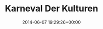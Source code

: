 ---
title:		"Karneval Der Kulturen"
type:		"photos"
mediatype:		"upload"
location:		"Berlin, Germany"
date:		"2014-06-07 19:29:26+00:00"
album:		"events"
filename:		"karneval-der-kulturen-sandals.md"
series:		"karneval"
cl_public_id:		"events/karneval-der-kulturen-sandals"
cl_version:		1497002608
format:		"tiff"
bytes:		5003104
width:		2560
height:		1440
colours:
- "#54764E"
- "#2C4327"
- "#687F66"
- "#537C5E"
- "#C9BAB6"
- "#303920"
- "#5F7145"
- "#897A75"
- "#364036"
- "#747A62"
- "#C5C4CF"
- "#CCC1C9"
- "#866E5C"
- "#3C3D33"
- "#3B3321"
exposure_mode:		"Auto"
program:		"Aperture-priority AE"
aperture:		"1.4"
focal_length:		"50.0 mm"
iso:		"100"
shutter_speed:		"1/250"
metering:		"Multi-segment"
flash:		"Off, Did not fire"
white_balance:		"As Shot"
colour_temp:		"5950"
has_crop:		"false"
orientation:		"Horizontal (normal)"
camera_model:		"NIKON D800"
lens_info:		"0mm f/0"
artist:		"No artist info"
x_resolution:		"300"
y_resolution:		"300"
---